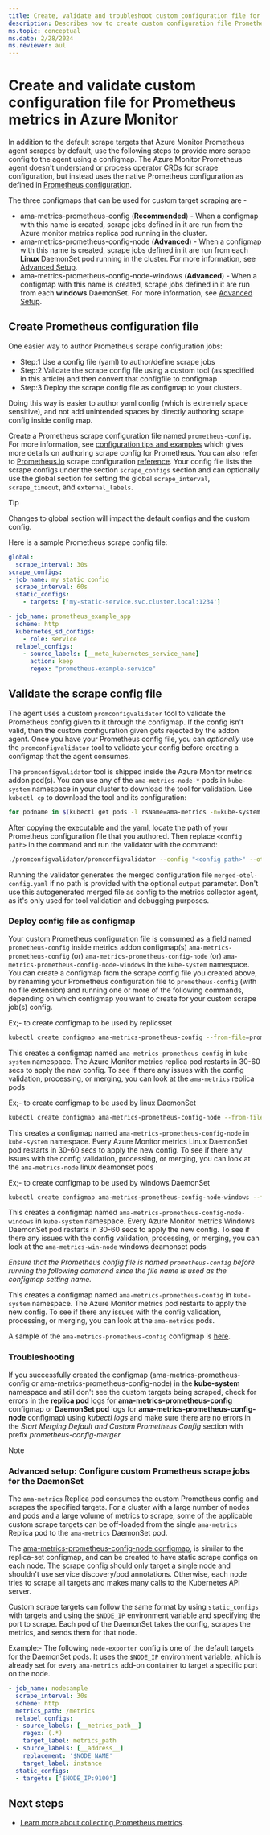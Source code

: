```yaml
---
title: Create, validate and troubleshoot custom configuration file for Prometheus metrics in Azure Monitor
description: Describes how to create custom configuration file Prometheus metrics in Azure Monitor and use validation tool before applying to Kubernetes cluster.
ms.topic: conceptual
ms.date: 2/28/2024
ms.reviewer: aul
---
```


# Create and validate custom configuration file for Prometheus metrics in Azure Monitor

In addition to the default scrape targets that Azure Monitor Prometheus agent scrapes by default, use the following steps to provide more scrape config to the agent using a configmap. The Azure Monitor Prometheus agent doesn't understand or process operator [CRDs](https://kubernetes.io/docs/concepts/extend-kubernetes/api-extension/custom-resources/) for scrape configuration, but instead uses the native Prometheus configuration as defined in [Prometheus configuration](https://aka.ms/azureprometheus-promioconfig-scrape).

The three configmaps that can be used for custom target scraping are -
- ama-metrics-prometheus-config (**Recommended**) - When a configmap with this name is created, scrape jobs defined in it are run from the Azure monitor metrics replica pod running in the cluster.
- ama-metrics-prometheus-config-node (**Advanced**) - When a configmap with this name is created, scrape jobs defined in it are run from each **Linux** DaemonSet pod running in the cluster. For more information, see [Advanced Setup](#advanced-setup-configure-custom-prometheus-scrape-jobs-for-the-daemonset).
- ama-metrics-prometheus-config-node-windows (**Advanced**) - When a configmap with this name is created, scrape jobs defined in it are run from each **windows** DaemonSet. For more information, see [Advanced Setup](#advanced-setup-configure-custom-prometheus-scrape-jobs-for-the-daemonset).

## Create Prometheus configuration file

One easier way to author Prometheus scrape configuration jobs: 
- Step:1 Use a config file (yaml) to author/define scrape jobs 
- Step:2 Validate the scrape config file using a custom tool (as specified in this article) and then convert that configfile to configmap 
- Step:3 Deploy the scrape config file as configmap to your clusters. 
  
Doing this way is easier to author yaml config (which is extremely space sensitive), and not add unintended spaces by directly authoring scrape config inside config map.

Create a Prometheus scrape configuration file named `prometheus-config`. For more information, see [configuration tips and examples](prometheus-metrics-scrape-configuration.md#prometheus-configuration-tips-and-examples) which gives more details on authoring scrape config for Prometheus. You can also refer to [Prometheus.io](https://aka.ms/azureprometheus-promio) scrape configuration [reference](https://aka.ms/azureprometheus-promioconfig-scrape). Your config file lists the scrape configs under the section `scrape_configs`  section and can optionally use the global section for setting the global `scrape_interval`, `scrape_timeout`, and `external_labels`. 


> [!TIP]
> Changes to global section will impact the default configs and the custom config.

Here is a sample Prometheus scrape config file:

```yaml
global:
  scrape_interval: 30s
scrape_configs:
- job_name: my_static_config
  scrape_interval: 60s
  static_configs:
    - targets: ['my-static-service.svc.cluster.local:1234']

- job_name: prometheus_example_app
  scheme: http
  kubernetes_sd_configs:
    - role: service
  relabel_configs:
    - source_labels: [__meta_kubernetes_service_name]
      action: keep
      regex: "prometheus-example-service"
```

## Validate the scrape config file

The agent uses a custom `promconfigvalidator` tool to validate the Prometheus config given to it through the configmap. If the config isn't valid, then the custom configuration given gets rejected by the addon agent. Once you have your Prometheus config file, you can *optionally* use the `promconfigvalidator` tool to validate your config before creating a configmap that the agent consumes.

The `promconfigvalidator` tool is shipped inside the Azure Monitor metrics addon pod(s). You can use any of the `ama-metrics-node-*` pods in `kube-system` namespace in your cluster to download the tool for validation. Use `kubectl cp` to download the tool and its configuration:

```bash
for podname in $(kubectl get pods -l rsName=ama-metrics -n=kube-system -o json | jq -r '.items[].metadata.name'); do kubectl cp -n=kube-system "${podname}":/opt/promconfigvalidator ./promconfigvalidator;  kubectl cp -n=kube-system "${podname}":/opt/microsoft/otelcollector/collector-config-template.yml ./collector-config-template.yml; chmod 500 promconfigvalidator; done
```

After copying the executable and the yaml, locate the path of your Prometheus configuration file that you authored. Then replace `<config path>`  in the command and run the validator with the command:

```bash
./promconfigvalidator/promconfigvalidator --config "<config path>" --otelTemplate "./promconfigvalidator/collector-config-template.yml"
```

Running the validator generates the merged configuration file `merged-otel-config.yaml` if no path is provided with the optional `output` parameter. Don't use this autogenerated merged file as config to the metrics collector agent, as it's only used for tool validation and debugging purposes.

### Deploy config file as configmap
Your custom Prometheus configuration file is consumed as a field named `prometheus-config` inside metrics addon configmap(s) `ama-metrics-prometheus-config` (or) `ama-metrics-prometheus-config-node` (or) `ama-metrics-prometheus-config-node-windows`  in the `kube-system` namespace. You can create a configmap from the scrape config file you created above, by renaming your Prometheus configuration file to `prometheus-config` (with no file extension) and running one or more of the following commands, depending on which configmap you want to create for your custom scrape job(s) config.

Ex;- to create configmap to be used by replicsset
```bash
kubectl create configmap ama-metrics-prometheus-config --from-file=prometheus-config -n kube-system
```
This creates a configmap named `ama-metrics-prometheus-config` in `kube-system` namespace. The Azure Monitor metrics replica pod restarts in 30-60 secs to apply the new config. To see if there any issues with the config validation, processing, or merging, you can look at the `ama-metrics` replica pods

Ex;- to create configmap to be used by linux DaemonSet
```bash
kubectl create configmap ama-metrics-prometheus-config-node --from-file=prometheus-config -n kube-system
```
This creates a configmap named `ama-metrics-prometheus-config-node` in `kube-system` namespace. Every Azure Monitor metrics Linux DaemonSet pod restarts in 30-60 secs to apply the new config. To see if there any issues with the config validation, processing, or merging, you can look at the `ama-metrics-node` linux deamonset pods


Ex;- to create configmap to be used by windows DaemonSet
```bash
kubectl create configmap ama-metrics-prometheus-config-node-windows --from-file=prometheus-config -n kube-system
```

This creates a configmap named `ama-metrics-prometheus-config-node-windows` in `kube-system` namespace. Every Azure Monitor metrics Windows DaemonSet pod restarts in 30-60 secs to apply the new config. To see if there any issues with the config validation, processing, or merging, you can look at the `ama-metrics-win-node` windows deamonset pods


*Ensure that the Prometheus config file is named `prometheus-config` before running the following command since the file name is used as the configmap setting name.*

This creates a configmap named `ama-metrics-prometheus-config` in `kube-system` namespace. The Azure Monitor metrics pod restarts to apply the new config. To see if there any issues with the config validation, processing, or merging, you can look at the `ama-metrics` pods.

A sample of the `ama-metrics-prometheus-config` configmap is [here](https://github.com/Azure/prometheus-collector/blob/main/otelcollector/configmaps/ama-metrics-prometheus-config-configmap.yaml).

### Troubleshooting
If you successfully created the configmap (ama-metrics-prometheus-config or ama-metrics-prometheus-config-node) in the **kube-system** namespace and still don't see the custom targets being scraped, check for errors in the **replica pod** logs for **ama-metrics-prometheus-config** configmap or **DaemonSet pod** logs for **ama-metrics-prometheus-config-node** configmap) using *kubectl logs* and make sure there are no errors in the *Start Merging Default and Custom Prometheus Config* section with prefix *prometheus-config-merger*

> [!NOTE]
> ### Advanced setup: Configure custom Prometheus scrape jobs for the DaemonSet
>
> The `ama-metrics` Replica pod consumes the custom Prometheus config and scrapes the specified targets. For a cluster with a large number of nodes and pods and a large volume of metrics to scrape, some of the applicable custom scrape targets can be off-loaded from the single `ama-metrics` Replica pod to the `ama-metrics` DaemonSet pod.
>
> The [ama-metrics-prometheus-config-node configmap](https://aka.ms/azureprometheus-addon-ds-configmap), is similar to the replica-set configmap, and can be created to have static scrape configs on each node. The scrape config should only target a single node and shouldn't use service discovery/pod annotations. Otherwise, each node tries to scrape all targets and makes many calls to the Kubernetes API server.
>
> Custom scrape targets can follow the same format by using `static_configs` with targets and using the `$NODE_IP` environment variable and specifying the port to scrape. Each pod of the DaemonSet takes the config, scrapes the metrics, and sends them for that node.
>
> Example:- The following `node-exporter` config is one of the default targets for the DaemonSet pods. It uses the `$NODE_IP` environment variable, which is already set for every `ama-metrics` add-on container to target a specific port on the node.
>
> ```yaml
> - job_name: nodesample
>   scrape_interval: 30s
>   scheme: http
>   metrics_path: /metrics
>   relabel_configs:
>   - source_labels: [__metrics_path__]
>     regex: (.*)
>     target_label: metrics_path
>   - source_labels: [__address__]
>     replacement: '$NODE_NAME'
>     target_label: instance
>   static_configs:
>   - targets: ['$NODE_IP:9100']
> ```

## Next steps

- [Learn more about collecting Prometheus metrics](../essentials/prometheus-metrics-overview.md).
